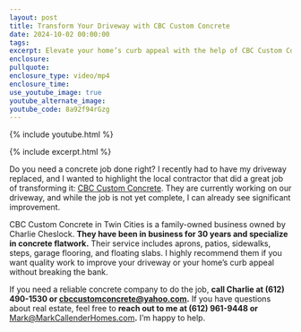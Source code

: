 ```yaml
---
layout: post
title: Transform Your Driveway with CBC Custom Concrete
date: 2024-10-02 00:00:00
tags:
excerpt: Elevate your home’s curb appeal with the help of CBC Custom Concrete.
enclosure:
pullquote:
enclosure_type: video/mp4
enclosure_time:
use_youtube_image: true
youtube_alternate_image:
youtube_code: 8a92f94rGzg
---
```

{% include youtube.html %}

{% include excerpt.html %}

Do you need a concrete job done right? I recently had to have my driveway replaced, and I wanted to highlight the local contractor that did a great job of transforming it: [CBC Custom Concrete](https://www.cbccustomconcrete.com/). They are currently working on our driveway, and while the job is not yet complete, I can already see significant improvement.

CBC Custom Concrete in Twin Cities is a family-owned business owned by Charlie Cheslock. **They have been in business for 30 years and specialize in concrete flatwork.** Their service includes aprons, patios, sidewalks, steps, garage flooring, and floating slabs. I highly recommend them if you want quality work to improve your driveway or your home’s curb appeal without breaking the bank.

If you need a reliable concrete company to do the job, **call Charlie at (612) 490-1530 or cbccustomconcrete@yahoo.com.** If you have questions about real estate, feel free to **reach out to me at (612) 961-9448 or** [Mark@MarkCallenderHomes.com](mailto:Mark@MarkCallenderHomes.com)**.** I’m happy to help.